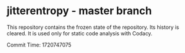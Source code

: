 # jitterentropy - master branch

This repository contains the frozen state of the repository.
Its history is cleared. It is used only for static code
analysis with Codacy.

Commit Time: 1720747075